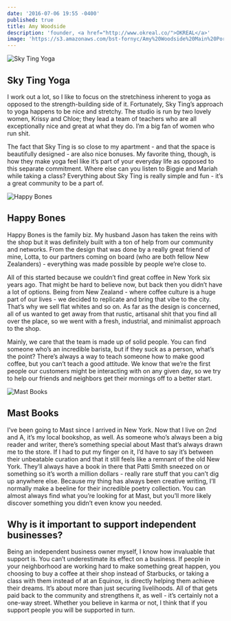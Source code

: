 ```yaml
---
date: '2016-07-06 19:55 -0400'
published: true
title: Amy Woodside
description: 'founder, <a href="http://www.okreal.co/">OKREAL</a>'
image: 'https://s3.amazonaws.com/bst-fornyc/Amy%20Woodside%20Main%20Portrait.jpg'
---
```

![Sky Ting Yoga](https://s3.amazonaws.com/bst-fornyc/Amy%20Woodside%20Sky%20Ting%20Yoga%20Main.jpg)
## Sky Ting Yoga
I work out a lot, so I like to focus on the stretchiness inherent to yoga as opposed to the strength-building side of it. Fortunately, Sky Ting’s approach to yoga happens to be nice and stretchy. The studio is run by two lovely women, Krissy and Chloe; they lead a team of teachers who are all exceptionally nice and great at what they do. I’m a big fan of women who run shit. 

The fact that Sky Ting is so close to my apartment - and that the space is beautifully designed - are also nice bonuses. My favorite thing, though, is how they make yoga feel like it’s part of your everyday life as opposed to this separate commitment. Where else can you listen to Biggie and Mariah while taking a class? Everything about Sky Ting is really simple and fun - it’s a great community to be a part of.  

![Happy Bones](https://s3.amazonaws.com/bst-fornyc/Amy%20Woodside%20Happy%20Bones.jpg)
## Happy Bones
Happy Bones is the family biz. My husband Jason has taken the reins with the shop but it was definitely built with a ton of help from our community and networks. From the design that was done by a really great friend of mine, Lotta, to our partners coming on board (who are both fellow New Zealanders) - everything was made possible by people we’re close to. 

All of this started because we couldn’t find great coffee in New York six years ago. That might be hard to believe now, but back then you didn’t have a lot of options. Being from New Zealand - where coffee culture is a huge part of our lives - we decided to replicate and bring that vibe to the city. That’s why we sell flat whites and so on. As far as the design is concerned, all of us wanted to get away from that rustic, artisanal shit that you find all over the place, so we went with a fresh, industrial, and minimalist approach to the shop. 

Mainly, we care that the team is made up of solid people. You can find someone who’s an incredible barista, but if they suck as a person, what’s the point? There’s always a way to teach someone how to make good coffee, but you can’t teach a good attitude. We know that we’re the first people our customers might be interacting with on any given day, so we try to help our friends and neighbors get their mornings off to a better start.

![Mast Books](https://s3.amazonaws.com/bst-fornyc/Amy%20Woodside%20Mast%20Books.jpg)
## Mast Books
I’ve been going to Mast since I arrived in New York. Now that I live on 2nd and A, it’s my local bookshop, as well. As someone who’s always been a big reader and writer, there’s something special about Mast that’s always drawn me to the store. If I had to put my finger on it, I’d have to say it’s between their unbeatable curation and that it still feels like a remnant of the old New York. They’ll always have a book in there that Patti Smith sneezed on or something so it’s worth a million dollars - really rare stuff that you can’t dig up anywhere else. Because my thing has always been creative writing, I’ll normally make a beeline for their incredible poetry collection. You can almost always find what you’re looking for at Mast, but you’ll more likely discover something you didn’t even know you needed.  

## Why is it important to support independent businesses?
Being an independent business owner myself, I know how invaluable that support is. You can’t underestimate its effect on a business. If people in your neighborhood are working hard to make something great happen, you choosing to buy a coffee at their shop instead of Starbucks, or taking a class with them instead of at an Equinox, is directly helping them achieve their dreams. It’s about more than just securing livelihoods. All of that gets paid back to the community and strengthens it, as well - it’s certainly not a one-way street. Whether you believe in karma or not, I think that if you support people you will be supported in turn.
